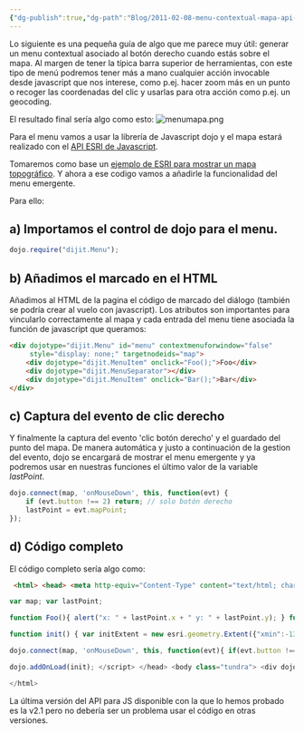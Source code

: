 ```yaml
---
{"dg-publish":true,"dg-path":"Blog/2011-02-08-menu-contextual-mapa-api-javascript-arcgis-server/Menu contextual sobre mapa - API Javascript ESRI.md","permalink":"/blog/2011-02-08-menu-contextual-mapa-api-javascript-arcgis-server/menu-contextual-sobre-mapa-api-javascript-esri/","title":"Menu contextual sobre mapa - API Javascript ESRI","tags":["arcgisserver","dojo","menu","popup"]}
---
```



Lo siguiente es una pequeña guía de algo que me parece muy útil: generar un menu contextual asociado al botón derecho cuando estás sobre el mapa. Al margen de tener la típica barra superior de herramientas, con este tipo de menú podremos tener más a mano cualquier acción invocable desde javascript que nos interese, como p.ej. hacer zoom más en un punto o recoger las coordenadas del clic y usarlas para otra acción como p.ej. un geocoding.

El resultado final sería algo como esto:
![menumapa.png](/img/user/Me/Blog/2011-02-08-menu-contextual-mapa-api-javascript-arcgis-server/media/menumapa.png)

Para el menu vamos a usar la librería de Javascript dojo y el mapa estará realizado con el [API ESRI de Javascript](http://help.arcgis.com/EN/webapi/javascript/arcgis/index.html).

Tomaremos como base un [ejemplo de ESRI para mostrar un mapa topográfico]((http://resources.esri.com/help/9.3/arcgisserver/apis/javascript/arcgis/demos/map/map_topo.html)). Y ahora a ese codigo vamos a añadirle la funcionalidad del menu emergente.

Para ello: 

## a) Importamos el control de dojo para el menu.

```javascript
dojo.require("dijit.Menu");
```

## b) Añadimos el marcado en el HTML
Añadimos al HTML de la pagina el código de marcado del diálogo (también se podría crear al vuelo con javascript). Los atributos son importantes para vincularlo correctamente al mapa y cada entrada del menu tiene asociada la función de javascript que queramos:

```html
<div dojotype="dijit.Menu" id="menu" contextmenuforwindow="false" 
     style="display: none;" targetnodeids="map">
    <div dojotype="dijit.MenuItem" onclick="Foo();">Foo</div>
    <div dojotype="dijit.MenuSeparator"></div>
    <div dojotype="dijit.MenuItem" onclick="Bar();">Bar</div>
</div>
```

## c) Captura del evento de clic derecho
Y finalmente la captura del evento 'clic botón derecho' y el guardado del punto del mapa. De manera automática y justo a continuación de la gestion del evento, dojo se encargará de mostrar el menu emergente y ya podremos usar en nuestras funciones el último valor de la variable _lastPoint_.

```js
dojo.connect(map, 'onMouseDown', this, function(evt) {
    if (evt.button !== 2) return; // solo botón derecho
    lastPoint = evt.mapPoint;
});
```

## d) Código completo

El código completo sería algo como: 

```html
 <html> <head> <meta http-equiv="Content-Type" content="text/html; charset=utf-8"> <title> Topographic Map</title> <link rel="stylesheet" type="text/css" href="http://serverapi.arcgisonline.com/jsapi/arcgis/1.6/js/dojo/dijit/themes/tundra/tundra.css"> <style> html, body { height: 100%; width: 100%; margin: 0; padding: 0; } </style> <script type="text/javascript">var djConfig = {parseOnLoad: true};</script> <script type="text/javascript" src="http://serverapi.arcgisonline.com/jsapi/arcgis/?v=1.6"></script> <script type="text/javascript"> dojo.require("dijit.layout.BorderContainer"); dojo.require("dijit.layout.ContentPane"); dojo.require("esri.map"); dojo.require("dijit.Menu");

var map; var lastPoint;

function Foo(){ alert("x: " + lastPoint.x + " y: " + lastPoint.y); } function Bar(){ alert('Bar'); }

function init() { var initExtent = new esri.geometry.Extent({"xmin":-13635568,"ymin":4541606,"xmax":-13625430,"ymax":4547310,"spatialReference":{"wkid":102100}}); map = new esri.Map("map",{extent:initExtent}); var basemap = new esri.layers.ArcGISTiledMapServiceLayer("http://services.arcgisonline.com/ArcGIS/rest/services/World\_Topo\_Map/MapServer"); map.addLayer(basemap); var resizeTimer; dojo.connect(map, 'onLoad', function(theMap) { dojo.connect(dijit.byId('map'), 'resize', function() { //resize the map if the div is resized clearTimeout(resizeTimer); resizeTimer = setTimeout( function() { map.resize(); map.reposition(); }, 500); }); });

dojo.connect(map, 'onMouseDown', this, function(evt){ if(evt.button !== 2) return; // only right button lastPoint = evt.mapPoint; }); }

dojo.addOnLoad(init); </script> </head> <body class="tundra"> <div dojotype="dijit.layout.BorderContainer" design="headline" gutters="false" style="width: 100%; height: 100%; margin: 0;"> <div id="map" dojotype="dijit.layout.ContentPane" region="center" style="overflow:hidden;"></div> </div> <!-- Right-button menu --> <div dojotype="dijit.Menu" id="menu" contextmenuforwindow="false" style="display: none;" targetnodeids="map"> <div dojotype="dijit.MenuItem" onclick="Foo();">Foo</div> <div dojotype="dijit.MenuSeparator"></div> <div dojotype="dijit.MenuItem" onclick="Bar();">Bar</div> </div> </body>

</html>
```


La última versión del API para JS disponible con la que lo hemos probado es la v2.1 pero no debería ser un problema usar el código en otras versiones.

